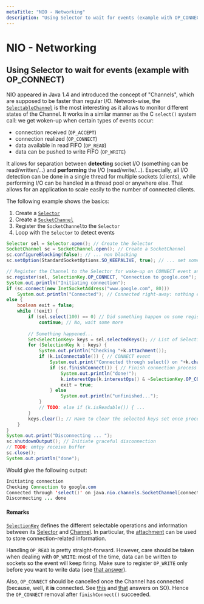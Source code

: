 ```yaml
---
metaTitle: "NIO - Networking"
description: "Using Selector to wait for events (example with OP_CONNECT)"
---
```


# NIO - Networking



## Using Selector to wait for events (example with OP_CONNECT)


NIO appeared in Java 1.4 and introduced the concept of "Channels", which are supposed to be faster than regular I/O. Network-wise, the [`SelectableChannel`](https://docs.oracle.com/javase/7/docs/api/java/nio/channels/SelectableChannel.html) is the most interesting as it allows to monitor different states of the Channel. It works in a similar manner as the C `select()` system call: we get woken-up when certain types of events occur:

- connection received (`OP_ACCEPT`)
- connection realized (`OP_CONNECT`)
- data available in read FIFO (`OP_READ`)
- data can be pushed to write FIFO (`OP_WRITE`)

It allows for separation between **detecting** socket I/O (something can be read/written/...) and **performing** the I/O (read/write/...). Especially, all I/O detection can be done in a single thread for multiple sockets (clients), while performing I/O can be handled in a thread pool or anywhere else. That allows for an application to scale easily to the number of connected clients.

The following example shows the basics:

1. Create a [`Selector`](https://docs.oracle.com/javase/7/docs/api/java/nio/channels/Selector.html)
1. Create a [`SocketChannel`](https://docs.oracle.com/javase/7/docs/api/java/nio/channels/SocketChannel.html)
1. Register the `SocketChannel`to the `Selector`
1. Loop with the `Selector` to detect events

```java
Selector sel = Selector.open(); // Create the Selector
SocketChannel sc = SocketChannel.open(); // Create a SocketChannel
sc.configureBlocking(false); // ... non blocking
sc.setOption(StandardSocketOptions.SO_KEEPALIVE, true); // ... set some options

// Register the Channel to the Selector for wake-up on CONNECT event and use some description as an attachement
sc.register(sel, SelectionKey.OP_CONNECT, "Connection to google.com"); // Returns a SelectionKey: the association between the SocketChannel and the Selector
System.out.println("Initiating connection");
if (sc.connect(new InetSocketAddress("www.google.com", 80)))
    System.out.println("Connected"); // Connected right-away: nothing else to do
else {
    boolean exit = false;
    while (!exit) {
        if (sel.select(100) == 0) // Did something happen on some registered Channels during the last 100ms?
            continue; // No, wait some more
        
        // Something happened...
        Set<SelectionKey> keys = sel.selectedKeys(); // List of SelectionKeys on which some registered operation was triggered
        for (SelectionKey k : keys) {
            System.out.println("Checking "+k.attachment());
            if (k.isConnectable()) { // CONNECT event
                System.out.print("Connected through select() on "+k.channel()+" -> ");
                if (sc.finishConnect()) { // Finish connection process
                    System.out.println("done!");
                    k.interestOps(k.interestOps() & ~SelectionKey.OP_CONNECT); // We are already connected: remove interest in CONNECT event
                    exit = true;
                } else
                    System.out.println("unfinished...");
            }
            // TODO: else if (k.isReadable()) { ...
        }
        keys.clear(); // Have to clear the selected keys set once processed!
    }
}
System.out.print("Disconnecting ... ");
sc.shutdownOutput(); // Initiate graceful disconnection
// TODO: emtpy receive buffer
sc.close();
System.out.println("done");

```

Would give the following output:

```java
Initiating connection
Checking Connection to google.com
Connected through 'select()' on java.nio.channels.SocketChannel[connection-pending remote=www.google.com/216.58.208.228:80] -> done!
Disconnecting ... done

```



#### Remarks


[`SelectionKey`](https://docs.oracle.com/javase/7/docs/api/java/nio/channels/SelectionKey.html) defines the different selectable operations and information between its [Selector](https://docs.oracle.com/javase/7/docs/api/java/nio/channels/SelectionKey.html#selector()) and [Channel](https://docs.oracle.com/javase/7/docs/api/java/nio/channels/SelectionKey.html#channel()). In particular, the [attachment](https://docs.oracle.com/javase/7/docs/api/java/nio/channels/SelectionKey.html#attachment()) can be used to store connection-related information.

Handling `OP_READ` is pretty straight-forward. However, care should be taken when dealing with `OP_WRITE`: most of the time, data can be written to sockets so the event will keep firing. Make sure to register `OP_WRITE` only before you want to write data (see [that answer](http://stackoverflow.com/a/6646131/1098603)).

Also, `OP_CONNECT` should be cancelled once the Channel has connected (because, well, it **is** connected. See [this](http://stackoverflow.com/a/9326318/1098603) and [that](http://stackoverflow.com/a/205354/1098603) answers on SO). Hence the `OP_CONNECT` removal after `finishConnect()` succeeded.

